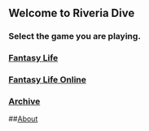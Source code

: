 ## Welcome to Riveria Dive
### Select the game you are playing.

### [Fantasy Life](https://riveriaexplorer.herokuapp.com)
### [Fantasy Life Online](https://riveriadive.github.io)

### [Archive](https://riveriadive.github.io/locations)
##[About](https://riveriadive.github.io/about)
